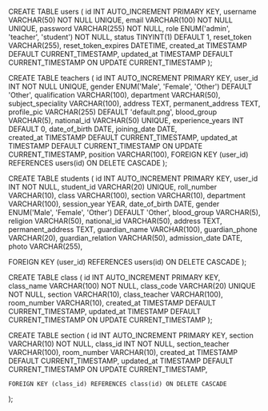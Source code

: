 <!-- User db table -->
CREATE TABLE users (
  id INT AUTO_INCREMENT PRIMARY KEY,
  username VARCHAR(50) NOT NULL UNIQUE,
  email VARCHAR(100) NOT NULL UNIQUE,
  password VARCHAR(255) NOT NULL,
  role ENUM('admin', 'teacher', 'student') NOT NULL,
  status TINYINT(1) DEFAULT 1,
  reset_token VARCHAR(255),
  reset_token_expires DATETIME,
  created_at TIMESTAMP DEFAULT CURRENT_TIMESTAMP,
  updated_at TIMESTAMP DEFAULT CURRENT_TIMESTAMP ON UPDATE CURRENT_TIMESTAMP
);

<!-- Teacher DB #designation -> role based designation  -->
CREATE TABLE teachers (
  id INT AUTO_INCREMENT PRIMARY KEY,
  user_id INT NOT NULL UNIQUE,
  gender ENUM('Male', 'Female', 'Other') DEFAULT 'Other',
  qualification VARCHAR(100),
  department VARCHAR(50),
  subject_speciality VARCHAR(100),
  address TEXT,
  permanent_address TEXT,
  profile_pic VARCHAR(255) DEFAULT 'default.png',
  blood_group VARCHAR(5),
  national_id VARCHAR(50) UNIQUE,
  experience_years INT DEFAULT 0,
  date_of_birth DATE,
  joining_date DATE,  
  created_at TIMESTAMP DEFAULT CURRENT_TIMESTAMP,
  updated_at TIMESTAMP DEFAULT CURRENT_TIMESTAMP ON UPDATE CURRENT_TIMESTAMP,
  position VARCHAR(100),
  FOREIGN KEY (user_id) REFERENCES users(id) ON DELETE CASCADE
);
<!-- Student Table Creation SQL -->
CREATE TABLE students (
  id INT AUTO_INCREMENT PRIMARY KEY,
  user_id INT NOT NULL,
  student_id VARCHAR(20) UNIQUE,
  roll_number VARCHAR(10),
  class VARCHAR(100),
  section VARCHAR(10),
  department VARCHAR(100),
  session_year YEAR,
  date_of_birth DATE,
  gender ENUM('Male', 'Female', 'Other') DEFAULT 'Other',
  blood_group VARCHAR(5),
  religion VARCHAR(50),
  national_id VARCHAR(50),
  address TEXT,
  permanent_address TEXT,
  guardian_name VARCHAR(100),
  guardian_phone VARCHAR(20),
  guardian_relation VARCHAR(50),
  admission_date DATE,
  photo VARCHAR(255),
  
  FOREIGN KEY (user_id) REFERENCES users(id) ON DELETE CASCADE
);

<!-- Staff(Moderator And Accounts) Table creation SQL -> role based designation  -->
<!-- user teachers  tables for staff -->

<!-- class table -->
CREATE TABLE class (
    id INT AUTO_INCREMENT PRIMARY KEY,
    class_name VARCHAR(100) NOT NULL,
    class_code VARCHAR(20) UNIQUE NOT NULL,
    section VARCHAR(10),
    class_teacher VARCHAR(100),
    room_number VARCHAR(10),
    created_at TIMESTAMP DEFAULT CURRENT_TIMESTAMP,
    updated_at TIMESTAMP DEFAULT CURRENT_TIMESTAMP ON UPDATE CURRENT_TIMESTAMP
);

<!-- section table -->
CREATE TABLE section (
    id INT AUTO_INCREMENT PRIMARY KEY,
    section VARCHAR(10) NOT NULL,
    class_id INT NOT NULL,
    section_teacher VARCHAR(100),
    room_number VARCHAR(10),
    created_at TIMESTAMP DEFAULT CURRENT_TIMESTAMP,
    updated_at TIMESTAMP DEFAULT CURRENT_TIMESTAMP ON UPDATE CURRENT_TIMESTAMP,

    FOREIGN KEY (class_id) REFERENCES class(id) ON DELETE CASCADE
);
